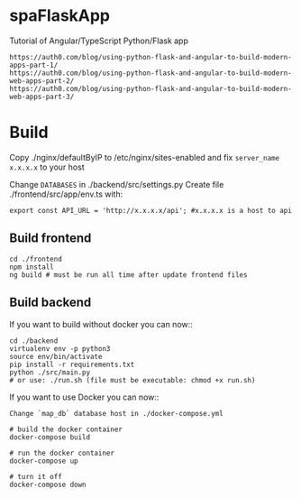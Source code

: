# spaFlaskApp
Tutorial of Angular/TypeScript Python/Flask app

    https://auth0.com/blog/using-python-flask-and-angular-to-build-modern-apps-part-1/
    https://auth0.com/blog/using-python-flask-and-angular-to-build-modern-web-apps-part-2/
    https://auth0.com/blog/using-python-flask-and-angular-to-build-modern-web-apps-part-3/

# Build

Copy ./nginx/defaultByIP to /etc/nginx/sites-enabled
and fix `server_name x.x.x.x` to your host

Change `DATABASES` in ./backend/src/settings.py
Create file ./frontend/src/app/env.ts with:

    export const API_URL = 'http://x.x.x.x/api'; #x.x.x.x is a host to api

## Build frontend

    cd ./frontend
    npm install
    ng build # must be run all time after update frontend files

## Build backend

If you want to build without docker you can now::

    cd ./backend
    virtualenv env -p python3
    source env/bin/activate
    pip install -r requirements.txt
    python ./src/main.py
    # or use: ./run.sh (file must be executable: chmod +x run.sh)

If you want to use Docker you can now::

    Change `map_db` database host in ./docker-compose.yml

    # build the docker container
    docker-compose build

    # run the docker container
    docker-compose up

    # turn it off
    docker-compose down